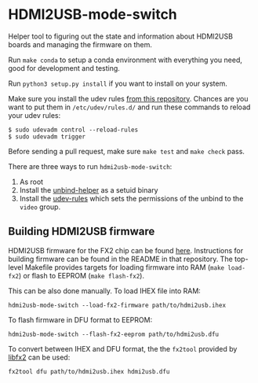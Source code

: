 # HDMI2USB-mode-switch

Helper tool to figuring out the state and information about HDMI2USB boards and
managing the firmware on them.

Run `make conda` to setup a conda environment with everything you need, good
for development and testing.

Run `python3 setup.py install` if you want to install on your system.

Make sure you install the udev rules [from this
repository](https://github.com/litex-hub/litex-buildenv-udev). Chances are you
want to put them in `/etc/udev/rules.d/` and run these commands to reload your
udev rules:

    $ sudo udevadm control --reload-rules
    $ sudo udevadm trigger

Before sending a pull request, make sure `make test` and `make check` pass.

There are three ways to run `hdmi2usb-mode-switch`:

 1. As root
 1. Install the
 [unbind-helper](https://github.com/timvideos/HDMI2USB-mode-switch/blob/master/unbind-helper.c)
 as a setuid binary
 1. Install the
 [udev-rules](https://github.com/litex-hub/litex-buildenv-udev)
 which sets the permissions of the unbind to the `video` group.

## Building HDMI2USB firmware

HDMI2USB firmware for the FX2 chip can be found
[here](https://github.com/timvideos/HDMI2USB-fx2-firmware).
Instructions for building firmware can be found in the README in that
repository. The top-level Makefile provides targets for loading firmware into
RAM (`make load-fx2`) or flash to EEPROM (`make flash-fx2`).

This can be also done manually.
To load IHEX file into RAM:

```
hdmi2usb-mode-switch --load-fx2-firmware path/to/hdmi2usb.ihex
```

To flash firmware in DFU format to EEPROM:

```
hdmi2usb-mode-switch --flash-fx2-eeprom path/to/hdmi2usb.dfu
```

To convert between IHEX and DFU format, the the `fx2tool` provided by [libfx2](https://github.com/whitequark/libfx2) can be used:

```
fx2tool dfu path/to/hdmi2usb.ihex hdmi2usb.dfu
```
